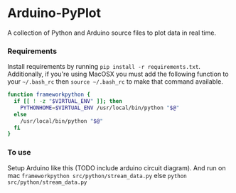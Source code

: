 # Arduino-PyPlot
A collection of Python and Arduino source files to plot data in real time.


### Requirements
Install requirements by running `pip install -r requirements.txt`. Additionally, if you're using MacOSX you must add the following function to your `~/.bash_rc` then `source ~/.bash_rc` to make that command available.

```bash
function frameworkpython {
  if [[ ! -z "$VIRTUAL_ENV" ]]; then
    PYTHONHOME=$VIRTUAL_ENV /usr/local/bin/python "$@"
  else
    /usr/local/bin/python "$@"
  fi
}
```

### To use
Setup Arduino like this (TODO include arduino circuit diagram). And run on mac `frameworkpython src/python/stream_data.py` else `python src/python/stream_data.py`
